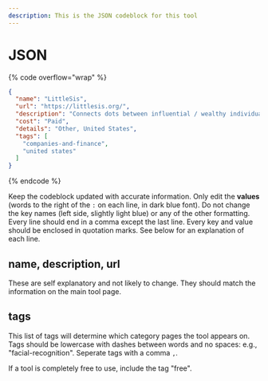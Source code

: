 ```yaml
---
description: This is the JSON codeblock for this tool
---
```


# JSON

{% code overflow="wrap" %}
```json
{
  "name": "LittleSis",
  "url": "https://littlesis.org/",
  "description": "Connects dots between influential / wealthy individuals in (mostly US) politics and business.",
  "cost": "Paid",
  "details": "Other, United States",
  "tags": [
    "companies-and-finance",
    "united states"
  ]
}
```
{% endcode %}

Keep the codeblock updated with accurate information. Only edit the **values** (words to the right of the `:` on each line, in dark blue font). Do not change the key names (left side, slightly light blue) or any of the other formatting. Every line should end in a comma except the last line. Every key and value should be enclosed in quotation marks. See below for an explanation of each line.&#x20;

## name, description, url

These are self explanatory and not likely to change. They should match the information on the main tool page.

## tags

This list of tags will determine which category pages the tool appears on. Tags should be lowercase with dashes between words and no spaces: e.g., "facial-recognition". Seperate tags with a comma `,`.

If a tool is completely free to use, include the tag "free".

